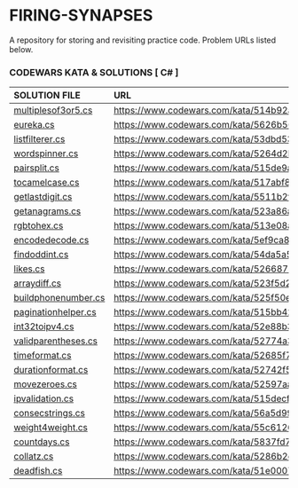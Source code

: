 # FIRING-SYNAPSES
A repository for storing and revisiting practice code.
Problem URLs listed below.

### CODEWARS KATA & SOLUTIONS [ C# ]
| SOLUTION FILE                                                                                         | URL                                                           |
| :-------------                                                                                        | :--------------                                               |
| [multiplesof3or5.cs](https://github.com/jwoot97/FIRING-SYNAPSES/blob/main/C%23/multiplesof3or5.cs)    | https://www.codewars.com/kata/514b92a657cdc65150000006/csharp |
| [eureka.cs](https://github.com/jwoot97/FIRING-SYNAPSES/blob/main/C%23/eureka.cs)                      | https://www.codewars.com/kata/5626b561280a42ecc50000d1/csharp |
| [listfilterer.cs](https://github.com/jwoot97/FIRING-SYNAPSES/blob/main/C%23/listfilterer.cs)          | https://www.codewars.com/kata/53dbd5315a3c69eed20002dd/csharp |
| [wordspinner.cs](https://github.com/jwoot97/FIRING-SYNAPSES/blob/main/C%23/wordspinner.cs)            | https://www.codewars.com/kata/5264d2b162488dc400000001/csharp |
| [pairsplit.cs](https://github.com/jwoot97/FIRING-SYNAPSES/blob/main/C%23/pairsplit.cs)                | https://www.codewars.com/kata/515de9ae9dcfc28eb6000001/csharp |
| [tocamelcase.cs](https://github.com/jwoot97/FIRING-SYNAPSES/blob/main/C%23/tocamelcase.cs)            | https://www.codewars.com/kata/517abf86da9663f1d2000003/csharp |
| [getlastdigit.cs](https://github.com/jwoot97/FIRING-SYNAPSES/blob/main/C%23/getlastdigit.cs)          | https://www.codewars.com/kata/5511b2f550906349a70004e1/csharp |
| [getanagrams.cs](https://github.com/jwoot97/FIRING-SYNAPSES/blob/main/C%23/getanagrams.cs)            | https://www.codewars.com/kata/523a86aa4230ebb5420001e1/csharp |
| [rgbtohex.cs](https://github.com/jwoot97/FIRING-SYNAPSES/blob/main/C%23/rgbtohex.cs)                  | https://www.codewars.com/kata/513e08acc600c94f01000001/csharp |
| [encodedecode.cs](https://github.com/jwoot97/FIRING-SYNAPSES/blob/main/C%23/encodedecode.cs)          | https://www.codewars.com/kata/5ef9ca8b76be6d001d5e1c3e/csharp |
| [findoddint.cs](https://github.com/jwoot97/FIRING-SYNAPSES/blob/main/C%23/findoddint.cs)              | https://www.codewars.com/kata/54da5a58ea159efa38000836/csharp |
| [likes.cs](https://github.com/jwoot97/FIRING-SYNAPSES/blob/main/C%23/likes.cs)                        | https://www.codewars.com/kata/5266876b8f4bf2da9b000362/csharp |
| [arraydiff.cs](https://github.com/jwoot97/FIRING-SYNAPSES/blob/main/C%23/arraydiff.cs)                | https://www.codewars.com/kata/523f5d21c841566fde000009/csharp |
| [buildphonenumber.cs](https://github.com/jwoot97/FIRING-SYNAPSES/blob/main/C%23/buildphonenumber.cs)  | https://www.codewars.com/kata/525f50e3b73515a6db000b83/csharp |
| [paginationhelper.cs](https://github.com/jwoot97/FIRING-SYNAPSES/blob/main/C%23/paginationhelper.cs)  | https://www.codewars.com/kata/515bb423de843ea99400000a/csharp |
| [int32toipv4.cs](https://github.com/jwoot97/FIRING-SYNAPSES/blob/main/C%23/int32toipv4.cs)            | https://www.codewars.com/kata/52e88b39ffb6ac53a400022e/csharp |
| [validparentheses.cs](https://github.com/jwoot97/FIRING-SYNAPSES/blob/main/C%23/validparentheses.cs)  | https://www.codewars.com/kata/52774a314c2333f0a7000688/csharp |
| [timeformat.cs](https://github.com/jwoot97/FIRING-SYNAPSES/blob/main/C%23/timeformat.cs)              | https://www.codewars.com/kata/52685f7382004e774f0001f7/csharp |
| [durationformat.cs](https://github.com/jwoot97/FIRING-SYNAPSES/blob/main/C%23/durationformat.cs)      | https://www.codewars.com/kata/52742f58faf5485cae000b9a/csharp |
| [movezeroes.cs](https://github.com/jwoot97/FIRING-SYNAPSES/blob/main/C%23/movezeroes.cs)              | https://www.codewars.com/kata/52597aa56021e91c93000cb0/csharp |
| [ipvalidation.cs](https://github.com/jwoot97/FIRING-SYNAPSES/blob/main/C%23/ipvalidation.cs)          | https://www.codewars.com/kata/515decfd9dcfc23bb6000006/csharp |
| [consecstrings.cs](https://github.com/jwoot97/FIRING-SYNAPSES/blob/main/C%23/consecstrings.cs)        | https://www.codewars.com/kata/56a5d994ac971f1ac500003e/csharp |
| [weight4weight.cs](https://github.com/jwoot97/FIRING-SYNAPSES/blob/main/C%23/weight4weight.cs)        | https://www.codewars.com/kata/55c6126177c9441a570000cc/csharp |
| [countdays.cs](https://github.com/jwoot97/FIRING-SYNAPSES/blob/main/C%23/countdays.cs)                | https://www.codewars.com/kata/5837fd7d44ff282acd000157/csharp |
| [collatz.cs](https://github.com/jwoot97/FIRING-SYNAPSES/blob/main/C%23/collatz.cs)                    | https://www.codewars.com/kata/5286b2e162056fd0cb000c20/csharp |
| [deadfish.cs](https://github.com/jwoot97/FIRING-SYNAPSES/blob/main/C%23/deadfish.cs)                  | https://www.codewars.com/kata/51e0007c1f9378fa810002a9/csharp |
